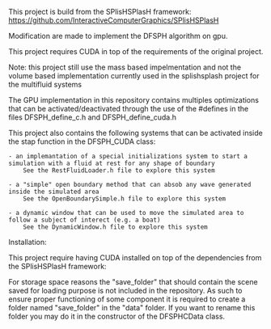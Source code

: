 This project is build from the SPlisHSPlasH framework:
https://github.com/InteractiveComputerGraphics/SPlisHSPlasH

Modification are made to implement the DFSPH algorithm on gpu.

This project requires CUDA in top of the requirements of the original project.

Note:
this project still use the mass based impelmentation and not the volume based implementation currently used in the splishsplash project for the multifluid systems


The GPU implementation in this repository contains multiples optimizations that can be activated/deactivated through the use of the #defines in the files DFSPH_define_c.h and DFSPH_define_cuda.h


This project also contains the following systems that can be activated inside the stap function in the DFSPH_CUDA class:

	- an implemantation of a special initializations system to start a simulation with a fluid at rest for any shape of boundary
		See the RestFluidLoader.h file to explore this system

	- a "simple" open boundary method that can absob any wave generated inside the simulated area
		See the OpenBoundarySimple.h file to explore this system

	- a dynamic window that can be used to move the simulated area to follow a subject of interect (e.g. a boat)
		See the DynamicWindow.h file to explore this system
		
		
		
Installation:

This project require having CUDA installed on top of the dependencies from the SPlisHSPlasH framework:

For storage space reasons the "save_folder" that should contain the scene saved for loading purpose is not included in the repository.
As such to ensure proper functioning of some component it is required to create a folder named "save_folder" in the "data" folder. 
If you want to rename this folder you may do it in the constructor of the DFSPHCData class.
